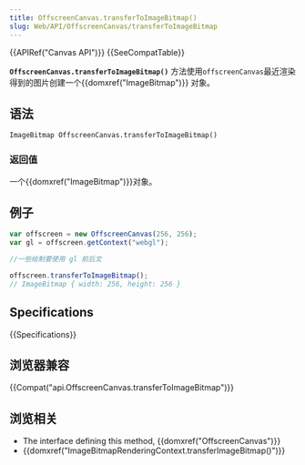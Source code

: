 ```yaml
---
title: OffscreenCanvas.transferToImageBitmap()
slug: Web/API/OffscreenCanvas/transferToImageBitmap
---
```

{{APIRef("Canvas API")}} {{SeeCompatTable}}

**`OffscreenCanvas.transferToImageBitmap()`** 方法使用`offscreenCanvas`最近渲染得到的图片创建一个{{domxref("ImageBitmap")}} 对象。

## 语法

```plain
ImageBitmap OffscreenCanvas.transferToImageBitmap()
```

### 返回值

一个{{domxref("ImageBitmap")}}对象。

## 例子

```js
var offscreen = new OffscreenCanvas(256, 256);
var gl = offscreen.getContext("webgl");

//一些绘制要使用 gl 前后文

offscreen.transferToImageBitmap();
// ImageBitmap { width: 256, height: 256 }
```

## Specifications

{{Specifications}}

## 浏览器兼容

{{Compat("api.OffscreenCanvas.transferToImageBitmap")}}

## 浏览相关

- The interface defining this method, {{domxref("OffscreenCanvas")}}
- {{domxref("ImageBitmapRenderingContext.transferImageBitmap()")}}
